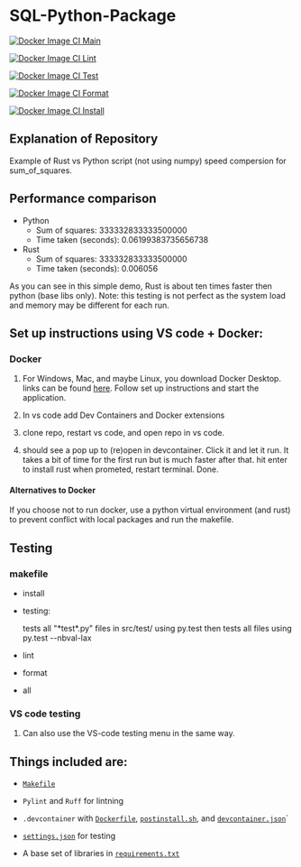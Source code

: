 # SQL-Python-Package

[![Docker Image CI Main](https://github.com/Nathan-Bush46/IDS706-python-package/actions/workflows/main.yml/badge.svg)](https://github.com/Nathan-Bush46/IDS706-python-package/actions/workflows/main.yml)

[![Docker Image CI Lint](https://github.com/Nathan-Bush46/IDS706-python-package/actions/workflows/lint.yml/badge.svg)](https://github.com/Nathan-Bush46/IDS706-python-package/actions/workflows/lint.yml)

[![Docker Image CI Test](https://github.com/Nathan-Bush46/IDS706-python-package/actions/workflows/test.yml/badge.svg)](https://github.com/Nathan-Bush46/IDS706-python-package/actions/workflows/test.yml)

[![Docker Image CI Format](https://github.com/Nathan-Bush46/IDS706-python-package/actions/workflows/format.yml/badge.svg)](https://github.com/Nathan-Bush46/IDS706-python-package/actions/workflows/format.yml)

[![Docker Image CI Install](https://github.com/Nathan-Bush46/IDS706-python-package/actions/workflows/install.yml/badge.svg)](https://github.com/Nathan-Bush46/IDS706-python-package/actions/workflows/install.yml)



## Explanation of Repository 

Example of Rust vs Python script (not using numpy) speed compersion for sum_of_squares.

## Performance comparison
* Python 
   * Sum of squares: 333332833333500000
   * Time taken (seconds): 0.06199383735656738
* Rust
   * Sum of squares: 333332833333500000
   * Time taken (seconds): 0.006056

As you can see in this simple demo, Rust is about ten times faster then python (base libs only). Note: this testing is not perfect as the system load and memory may be different for each run.

## Set up instructions using VS code + Docker: 
### Docker
1. For Windows, Mac, and maybe Linux, you download Docker Desktop. links can be found [here](https://docs.docker.com/engine/install/). Follow set up instructions and start the application.

2. In vs code add Dev Containers and Docker extensions 

3. clone repo, restart vs code, and open repo in vs code.

4. should see a pop up to (re)open in devcontainer. Click it and let it run. It takes a bit of time for the first run but is much faster after that. hit enter to install rust when prometed, restart terminal. Done.

#### Alternatives to Docker
If you choose not to run docker, use a python virtual environment (and rust) to prevent conflict with local packages and run the makefile.
 
## Testing

### makefile  
* install

* testing:

    tests all "\*test\*.py" files in src/test/ using py.test then tests all files using py.test --nbval-lax

* lint

* format

* all 

### VS code testing  
1. Can also use the VS-code testing menu in the same way.

## Things included are:

* [`Makefile`](Makefile)

* `Pylint` and `Ruff` for lintning

* `.devcontainer` with [`Dockerfile`](/.devcontainer/Dockerfile), [`postinstall.sh`](/.devcontainer/postinstall.sh), and [`devcontainer.json`](/.devcontainer/devcontainer.json)`

*  [`settings.json`](.vscode/settings.json) for testing

*  A base set of libraries in [`requirements.txt`](requirements.txt)
